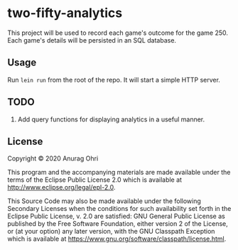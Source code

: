 # two-fifty-analytics

This project will be used to record each game's outcome for the game 250. Each game's details will be persisted in an SQL database.

## Usage

Run `lein run` from the root of the repo. It will start a simple HTTP server.

## TODO
1. Add query functions for displaying analytics in a useful manner.

## License

Copyright © 2020 Anurag Ohri

This program and the accompanying materials are made available under the
terms of the Eclipse Public License 2.0 which is available at
http://www.eclipse.org/legal/epl-2.0.

This Source Code may also be made available under the following Secondary
Licenses when the conditions for such availability set forth in the Eclipse
Public License, v. 2.0 are satisfied: GNU General Public License as published by
the Free Software Foundation, either version 2 of the License, or (at your
option) any later version, with the GNU Classpath Exception which is available
at https://www.gnu.org/software/classpath/license.html.
